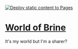 [![Deploy static content to Pages](https://github.com/qualityshepherd/brine/actions/workflows/deploy2pages.yml/badge.svg)](https://github.com/qualityshepherd/brine/actions/workflows/deploy2pages.yml)

# [World of Brine](https://brine.dev)

It's my world but I'm a sharer?

